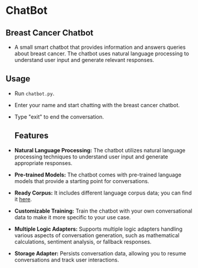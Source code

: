 # ChatBot

## Breast Cancer Chatbot
  - A small smart chatbot that provides information and answers queries about breast cancer. The chatbot uses natural language processing to understand user input and generate relevant responses.

## Usage
- Run `chatbot.py`.
- Enter your name and start chatting with the breast cancer chatbot.
- Type "exit" to end the conversation.

  ## Features
- **Natural Language Processing:** The chatbot utilizes natural language processing techniques to understand user input and generate appropriate responses.
- **Pre-trained Models:** The chatbot comes with pre-trained language models that provide a starting point for conversations.
- **Ready Corpus:** It includes different language corpus data; you can find it [here](#).
- **Customizable Training:** Train the chatbot with your own conversational data to make it more specific to your use case.
- **Multiple Logic Adapters:** Supports multiple logic adapters handling various aspects of conversation generation, such as mathematical calculations, sentiment analysis, or fallback responses.
- **Storage Adapter:** Persists conversation data, allowing you to resume conversations and track user interactions.



